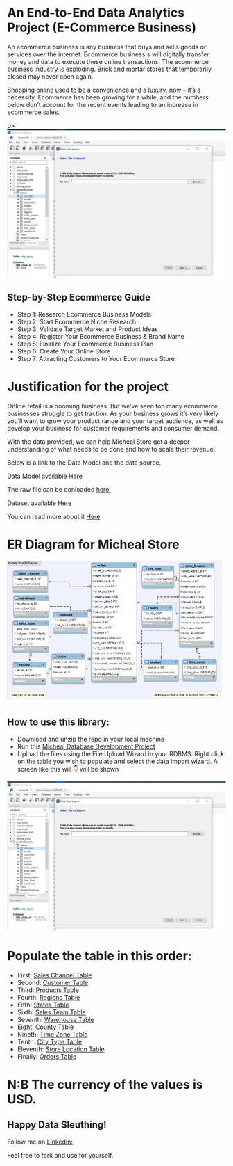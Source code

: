 # An End-to-End Data Analytics Project (E-Commerce Business)

An ecommerce business is any business that buys and sells goods or services over the internet. Ecommerce business's will digitally transfer money and data to execute these online transactions. The ecommerce business industry is exploding. Brick and mortar stores that temporarily closed may never open again.

Shopping online used to be a convenience and a luxury, now – it’s a necessity. Ecommerce has been growing for a while, and the numbers below don’t account for the recent events leading to an increase in ecommerce sales.

p> <a href="#" target="blank"><img src="https://github.com/tripleaceme/Micheal-Store-Database-Project/blob/main/File%20Upload%20Wizard.PNG" alt="ER Diagram" /></a> </p>

## Step-by-Step Ecommerce Guide
- Step 1: Research Ecommerce Business Models
- Step 2: Start Ecommerce Niche Research
- Step 3: Validate Target Market and Product Ideas
- Step 4: Register Your Ecommerce Business & Brand Name
- Step 5: Finalize Your Ecommerce Business Plan
- Step 6: Create Your Online Store
- Step 7: Attracting Customers to Your Ecommerce Store

# Justification for the project

Online retail is a booming business. But we’ve seen too many ecommerce businesses struggle to get traction. As your business grows it’s very likely you’ll want to grow your product range and your target audience, as well as develop your business for customer requirements and consumer demand. 

With the data provided, we can help Micheal Store get a deeper understanding of what needs to be done and how to scale their revenue.

Below is a link to the Data Model and the data source.

Data Model available [Here](https://github.com/tripleaceme/Micheal-Store-Database-Project/tree/main/Database%20Model)

The raw file can be donloaded [here:](https://github.com/tripleaceme/Micheal-Store-Database-Project/blob/main/US_Regional_Sales_Data.xlsx)

Dataset available [Here](https://github.com/tripleaceme/Micheal-Store-Database-Project/tree/main/csv%20files)

You can read more about it [Here](#)

# ER Diagram for Micheal Store
<p> <a href="#" target="blank"><img src="https://github.com/tripleaceme/Micheal-Store-Database-Project/blob/main/Micheal%20Store%20ER%20Diragram.png" alt="ER Diagram" /></a> </p>

## How to use this library:
 - Download and unzip the repo in your local machine
 - Run this [Micheal Database Development Project](https://github.com/tripleaceme/Micheal-Store-Database-Project/blob/main/Micheal_store_db.sql)
 - Upload the files using the File Upload Wizard in your RDBMS. Right click on the table you wish to populate and select the data import wizard. A screen like this will 👇 will be shown

<p> <a href="#" target="blank"><img src="https://github.com/tripleaceme/Micheal-Store-Database-Project/blob/main/File%20Upload%20Wizard.PNG" alt="ER Diagram" /></a> </p>

# Populate the table in this order:
- First: [Sales Channel Table](https://github.com/tripleaceme/Micheal-Store-Database-Project/blob/main/csv%20files/sales_channel.csv)
- Second: [Customer Table](https://github.com/tripleaceme/Micheal-Store-Database-Project/blob/main/csv%20files/customer.csv)
- Third: [Products Table](https://github.com/tripleaceme/Micheal-Store-Database-Project/blob/main/csv%20files/products.csv)
- Fourth: [Regions Table](https://github.com/tripleaceme/Micheal-Store-Database-Project/blob/main/csv%20files/regions.csv)
- Fifth: [States Table](https://github.com/tripleaceme/Micheal-Store-Database-Project/blob/main/csv%20files/states.csv)
- Sixth: [Sales Team Table](https://github.com/tripleaceme/Micheal-Store-Database-Project/blob/main/csv%20files/sales_team.csv)
- Seventh: [Warehouse Table](https://github.com/tripleaceme/Micheal-Store-Database-Project/blob/main/csv%20files/warehouse.csv)
- Eight: [County Table](https://github.com/tripleaceme/Micheal-Store-Database-Project/blob/main/csv%20files/county.csv)
- Nineth: [Time Zone Table](https://github.com/tripleaceme/Micheal-Store-Database-Project/blob/main/csv%20files/time_zone.csv)
- Tenth: [City Type Table](https://github.com/tripleaceme/Micheal-Store-Database-Project/blob/main/csv%20files/city_type.csv)
- Eleventh: [Store Location Table](https://github.com/tripleaceme/Micheal-Store-Database-Project/blob/main/csv%20files/store_location.csv)
- Finally: [Orders Table](https://github.com/tripleaceme/Micheal-Store-Database-Project/blob/main/csv%20files/orders.csv)

# N:B The currency of the values is USD.
## Happy Data Sleuthing!

Follow me on [LinkedIn:](https://www.linkedin.com/in/tripleaceme/)

Feel free to fork and use for yourself.
